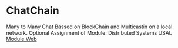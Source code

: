 # ChatChain
Many to Many Chat Bassed on BlockChain and Multicastin on a local network.
Optional Assignment of Module: Distributed Systems USAL [Module Web](http://vis.usal.es/rodrigo/teaching/sistemas-distribuidos.html)

